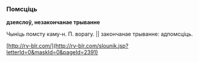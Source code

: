 ### Помсціць
**дзеяслоў, незакончанае трыванне**

Чыніць помсту каму-н. П. ворагу. || закончанае трыванне: адпомсціць.

<a rel="author">[http://rv-blr.com/](http://rv-blr.com/slounik.jsp?letterId=0&maskId=0&pageId=2391)</a>
